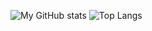 <!-- ### Hi there 👋
-->

![My GitHub stats](https://github-readme-stats.vercel.app/api?username=ak811&theme=github_dark)
![Top Langs](https://github-readme-stats.vercel.app/api/top-langs/?username=ak811&layout=compact)


<!--
**ak811/ak811** is a ✨ _special_ ✨ repository because its `README.md` (this file) appears on your GitHub profile.

Here are some ideas to get you started:

- 🔭 I’m currently working on ...
- 🌱 I’m currently learning ...
- 👯 I’m looking to collaborate on ...
- 🤔 I’m looking for help with ...
- 💬 Ask me about ...
- 📫 How to reach me: ...
- 😄 Pronouns: ...
- ⚡ Fun fact: ...
-->
